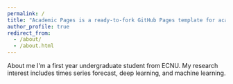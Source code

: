 ```yaml
---
permalink: /
title: "Academic Pages is a ready-to-fork GitHub Pages template for academic personal websites"
author_profile: true
redirect_from: 
  - /about/
  - /about.html
---
```

About me
I'm a first year undergraduate student from ECNU. My research interest includes times series forecast, deep learning, and machine learning.

